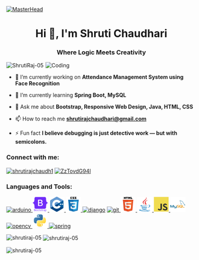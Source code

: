 [![MasterHead](https://camo.githubusercontent.com/7363b5ae6fa04e23b0db65be620af3f1f6492e666e93e9a6db2a0aab0e218033/68747470733a2f2f7777772e6e6973742e676f762f73697465732f64656661756c742f66696c65732f696d616765732f323031392f30342f30322f6e69737463796265725f62616e6e65722d31312e31392e31382d616d2e706e67)](https://github.com/ShrutiRaj-05)
<h1 align="center">Hi 👋, I'm Shruti Chaudhari</h1>
<h3 align="center">Where Logic Meets Creativity</h3>
<img align="right" alt="Coding" width="400" src="https://media1.giphy.com/media/v1.Y2lkPTc5MGI3NjExeWsxNWQxenkwNHZ4dzltMXl1aTdwcG94eHRtNmUzc2Y2bm8wNzR4ZSZlcD12MV9pbnRlcm5hbF9naWZfYnlfaWQmY3Q9Zw/L1R1tvI9svkIWwpVYr/giphy.gif">
<p align="left"> <img src="https://komarev.com/ghpvc/?username=ShrutiRaj-05&label=Profile%20views&color=0e75b6&style=flat" alt="ShrutiRaj-05" /> </p>

- 🔭 I’m currently working on **Attendance Management System using Face Recognition**

- 🌱 I’m currently learning **Spring Boot, MySQL**

- 💬 Ask me about **Bootstrap, Responsive Web Design, Java, HTML, CSS**

- 📫 How to reach me **shrutirajchaudhari@gmail.com**

- ⚡ Fun fact **I believe debugging is just detective work — but with semicolons.**

<h3 align="left">Connect with me:</h3>
<p align="left">
<a href="https://www.hackerrank.com/shrutirajchaudh1" target="_blank"><img align="center" src="https://raw.githubusercontent.com/rahuldkjain/github-profile-readme-generator/master/src/images/icons/Social/hackerrank.svg" alt="shrutirajchaudh1" height="30" width="40" /></a>
<a href="https://leetcode.com/u/ZzTovdG94I" target="_blank"><img align="center" src="https://raw.githubusercontent.com/rahuldkjain/github-profile-readme-generator/master/src/images/icons/Social/leet-code.svg" alt="ZzTovdG94I" height="30" width="40" /></a>
</p>

<h3 align="left">Languages and Tools:</h3>
<p align="left"> <a href="https://www.arduino.cc/" target="_blank" rel="noreferrer"> <img src="https://cdn.worldvectorlogo.com/logos/arduino-1.svg" alt="arduino" width="40" height="40"/> </a> <a href="https://getbootstrap.com" target="_blank" rel="noreferrer"> <img src="https://raw.githubusercontent.com/devicons/devicon/master/icons/bootstrap/bootstrap-plain-wordmark.svg" alt="bootstrap" width="40" height="40"/> </a> <a href="https://www.w3schools.com/cpp/" target="_blank" rel="noreferrer"> <img src="https://raw.githubusercontent.com/devicons/devicon/master/icons/cplusplus/cplusplus-original.svg" alt="cplusplus" width="40" height="40"/> </a> <a href="https://www.w3schools.com/css/" target="_blank" rel="noreferrer"> <img src="https://raw.githubusercontent.com/devicons/devicon/master/icons/css3/css3-original-wordmark.svg" alt="css3" width="40" height="40"/> </a> <a href="https://www.djangoproject.com/" target="_blank" rel="noreferrer"> <img src="https://cdn.worldvectorlogo.com/logos/django.svg" alt="django" width="40" height="40"/></a> <a href="https://git-scm.com/" target="_blank" rel="noreferrer"> <img src="https://www.vectorlogo.zone/logos/git-scm/git-scm-icon.svg" alt="git" width="40" height="40"/> </a> <a href="https://www.w3.org/html/" target="_blank" rel="noreferrer"> <img src="https://raw.githubusercontent.com/devicons/devicon/master/icons/html5/html5-original-wordmark.svg" alt="html5" width="40" height="40"/> </a> <a href="https://www.java.com" target="_blank" rel="noreferrer"> <img src="https://raw.githubusercontent.com/devicons/devicon/master/icons/java/java-original.svg" alt="java" width="40" height="40"/> </a> <a href="https://developer.mozilla.org/en-US/docs/Web/JavaScript" target="_blank" rel="noreferrer"> <img src="https://raw.githubusercontent.com/devicons/devicon/master/icons/javascript/javascript-original.svg" alt="javascript" width="40" height="40"/> </a> <a href="https://www.mysql.com/" target="_blank" rel="noreferrer"> <img src="https://raw.githubusercontent.com/devicons/devicon/master/icons/mysql/mysql-original-wordmark.svg" alt="mysql" width="40" height="40"/> </a> <a href="https://opencv.org/" target="_blank" rel="noreferrer"> <img src="https://www.vectorlogo.zone/logos/opencv/opencv-icon.svg" alt="opencv" width="40" height="40"/> </a> <a href="https://www.python.org" target="_blank" rel="noreferrer"> <img src="https://raw.githubusercontent.com/devicons/devicon/master/icons/python/python-original.svg" alt="python" width="40" height="40"/> </a> <a href="https://spring.io/" target="_blank" rel="noreferrer"> <img src="https://www.vectorlogo.zone/logos/springio/springio-icon.svg" alt="spring" width="40" height="40"/> </a> </p>

<p><img align="left" src="https://github-readme-stats.vercel.app/api/top-langs?username=shrutiraj-05&show_icons=true&locale=en&layout=compact" alt="shrutiraj-05" /></p>

<p>&nbsp;<img align="center" src="https://github-readme-stats.vercel.app/api?username=shrutiraj-05&show_icons=true&locale=en" alt="shrutiraj-05" /></p>

<p><img align="center" src="https://github-readme-streak-stats.herokuapp.com/?user=shrutiraj-05&" alt="shrutiraj-05" /></p>
